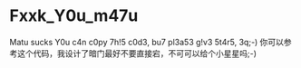 # Fxxk_Y0u_m47u
Matu sucks
Y0u c4n c0py 7h!5 c0d3, bu7 pl3a53 g!v3 5t4r5, 3q;-)
你可以参考这个代码，我设计了暗门最好不要直接宕，不可可以给个小星星吗;-)
